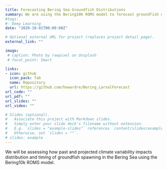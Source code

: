 ```yaml
---
title: Forecasting Bering Sea Groundfish Distributions
summary: We are using the Bering10K ROMS model to forecast groundfish distributions in the Bering Sea.
#tags:
#- Deep Learning
date: "2020-10-01T00:00:00Z"

# Optional external URL for project (replaces project detail page).
external_link: ""

image:
 # caption: Photo by rawpixel on Unsplash
 # focal_point: Smart

links:
- icon: github
  icon_pack: fab
  name: Repository
  url: https://github.com/howardre/Bering_LarvalForecast
url_code: ""
url_pdf: ""
url_slides: ""
url_video: ""

# Slides (optional).
#   Associate this project with Markdown slides.
#   Simply enter your slide deck's filename without extension.
#   E.g. `slides = "example-slides"` references `content/slides/example-slides.md`.
#   Otherwise, set `slides = ""`.
# slides: example
---
```


We will be assessing how past and projected climate variability impacts distribution and timing of groundfish spawning in the Bering Sea using the Bering10k ROMS model. 
